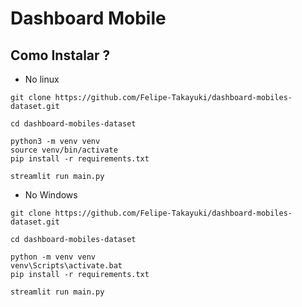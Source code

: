 # Dashboard Mobile

## Como Instalar ?

- No linux
``` 
git clone https://github.com/Felipe-Takayuki/dashboard-mobiles-dataset.git 

cd dashboard-mobiles-dataset

python3 -m venv venv 
source venv/bin/activate
pip install -r requirements.txt

streamlit run main.py
```
- No Windows 
``` 
git clone https://github.com/Felipe-Takayuki/dashboard-mobiles-dataset.git 

cd dashboard-mobiles-dataset

python -m venv venv 
venv\Scripts\activate.bat 
pip install -r requirements.txt

streamlit run main.py

``` 